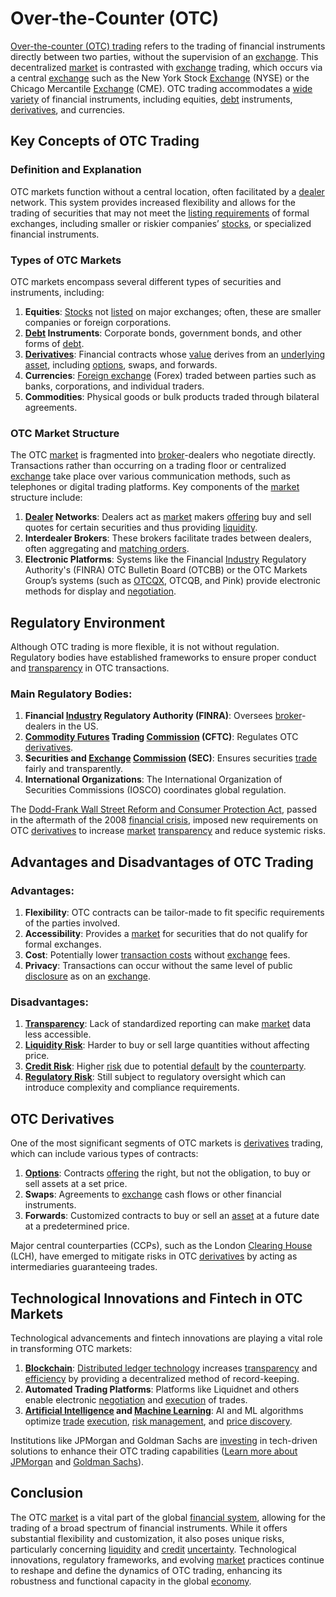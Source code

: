 # Over-the-Counter (OTC)

[Over-the-counter (OTC) trading](../o/over-the-counter_(otc)_trading.md) refers to the trading of financial instruments directly between two parties, without the supervision of an [exchange](../e/exchange.md). This decentralized [market](../m/market.md) is contrasted with [exchange](../e/exchange.md) trading, which occurs via a central [exchange](../e/exchange.md) such as the New York Stock [Exchange](../e/exchange.md) (NYSE) or the Chicago Mercantile [Exchange](../e/exchange.md) (CME). OTC trading accommodates a [wide variety](../w/wide_variety.md) of financial instruments, including equities, [debt](../d/debt.md) instruments, [derivatives](../d/derivatives.md), and currencies.

## Key Concepts of OTC Trading

### Definition and Explanation

OTC markets function without a central location, often facilitated by a [dealer](../d/dealer.md) network. This system provides increased flexibility and allows for the trading of securities that may not meet the [listing requirements](../l/listing_requirements.md) of formal exchanges, including smaller or riskier companies’ [stocks](../s/stock.md), or specialized financial instruments.

### Types of OTC Markets

OTC markets encompass several different types of securities and instruments, including:

1. **Equities**: [Stocks](../s/stock.md) not [listed](../l/listed.md) on major exchanges; often, these are smaller companies or foreign corporations.
2. **[Debt](../d/debt.md) Instruments**: Corporate bonds, government bonds, and other forms of [debt](../d/debt.md).
3. **[Derivatives](../d/derivatives.md)**: Financial contracts whose [value](../v/value.md) derives from an [underlying asset](../u/underlying_asset.md), including [options](../o/options.md), swaps, and forwards.
4. **Currencies**: [Foreign exchange](../f/foreign_exchange.md) (Forex) traded between parties such as banks, corporations, and individual traders.
5. **Commodities**: Physical goods or bulk products traded through bilateral agreements.

### OTC Market Structure

The OTC [market](../m/market.md) is fragmented into [broker](../b/broker.md)-dealers who negotiate directly. Transactions rather than occurring on a trading floor or centralized [exchange](../e/exchange.md) take place over various communication methods, such as telephones or digital trading platforms. Key components of the [market](../m/market.md) structure include:

1. **[Dealer](../d/dealer.md) Networks**: Dealers act as [market](../m/market.md) makers [offering](../o/offering.md) buy and sell quotes for certain securities and thus providing [liquidity](../l/liquidity.md).
2. **Interdealer Brokers**: These brokers facilitate trades between dealers, often aggregating and [matching orders](../m/matching_orders.md).
3. **Electronic Platforms**: Systems like the Financial [Industry](../i/industry.md) Regulatory Authority's (FINRA) OTC Bulletin Board (OTCBB) or the OTC Markets Group’s systems (such as [OTCQX](../o/otcqx.md), OTCQB, and Pink) provide electronic methods for display and [negotiation](../n/negotiation.md).

## Regulatory Environment

Although OTC trading is more flexible, it is not without regulation. Regulatory bodies have established frameworks to ensure proper conduct and [transparency](../t/transparency.md) in OTC transactions.

### Main Regulatory Bodies:

1. **Financial [Industry](../i/industry.md) Regulatory Authority (FINRA)**: Oversees [broker](../b/broker.md)-dealers in the US.
2. **[Commodity Futures](../c/commodity_futures.md) Trading [Commission](../c/commission.md) (CFTC)**: Regulates OTC [derivatives](../d/derivatives.md).
3. **Securities and [Exchange](../e/exchange.md) [Commission](../c/commission.md) (SEC)**: Ensures securities [trade](../t/trade.md) fairly and transparently.
4. **International Organizations**: The International Organization of Securities Commissions (IOSCO) coordinates global regulation.

The [Dodd-Frank Wall Street Reform and Consumer Protection Act](../d/dodd-frank_wall_street_reform_and_consumer_protection_act.md), passed in the aftermath of the 2008 [financial crisis](../f/financial_crisis.md), imposed new requirements on OTC [derivatives](../d/derivatives.md) to increase [market](../m/market.md) [transparency](../t/transparency.md) and reduce systemic risks.

## Advantages and Disadvantages of OTC Trading

### Advantages:

1. **Flexibility**: OTC contracts can be tailor-made to fit specific requirements of the parties involved.
2. **Accessibility**: Provides a [market](../m/market.md) for securities that do not qualify for formal exchanges.
3. **Cost**: Potentially lower [transaction costs](../t/transaction_costs.md) without [exchange](../e/exchange.md) fees.
4. **Privacy**: Transactions can occur without the same level of public [disclosure](../d/disclosure.md) as on an [exchange](../e/exchange.md).

### Disadvantages:

1. **[Transparency](../t/transparency.md)**: Lack of standardized reporting can make [market](../m/market.md) data less accessible.
2. **[Liquidity Risk](../l/liquidity_risk.md)**: Harder to buy or sell large quantities without affecting price.
3. **[Credit Risk](../c/credit_risk.md)**: Higher [risk](../r/risk.md) due to potential [default](../d/default.md) by the [counterparty](../c/counterparty.md).
4. **[Regulatory Risk](../r/regulatory_risk.md)**: Still subject to regulatory oversight which can introduce complexity and compliance requirements.

## OTC Derivatives

One of the most significant segments of OTC markets is [derivatives](../d/derivatives.md) trading, which can include various types of contracts:

1. **[Options](../o/options.md)**: Contracts [offering](../o/offering.md) the right, but not the obligation, to buy or sell assets at a set price.
2. **Swaps**: Agreements to [exchange](../e/exchange.md) cash flows or other financial instruments.
3. **Forwards**: Customized contracts to buy or sell an [asset](../a/asset.md) at a future date at a predetermined price.

Major central counterparties (CCPs), such as the London [Clearing House](../c/clearing_house.md) (LCH), have emerged to mitigate risks in OTC [derivatives](../d/derivatives.md) by acting as intermediaries guaranteeing trades.

## Technological Innovations and Fintech in OTC Markets

Technological advancements and fintech innovations are playing a vital role in transforming OTC markets:

1. **[Blockchain](../b/blockchain_in_trading.md)**: [Distributed ledger technology](../d/distributed_ledger_technology.md) increases [transparency](../t/transparency.md) and [efficiency](../e/efficiency.md) by providing a decentralized method of record-keeping.
2. **Automated Trading Platforms**: Platforms like Liquidnet and others enable electronic [negotiation](../n/negotiation.md) and [execution](../e/execution.md) of trades.
3. **[Artificial Intelligence](../a/artificial_intelligence_in_trading.md) and [Machine Learning](../m/machine_learning.md)**: AI and ML algorithms optimize [trade](../t/trade.md) [execution](../e/execution.md), [risk management](../r/risk_management.md), and [price discovery](../p/price_discovery.md).

Institutions like JPMorgan and Goldman Sachs are [investing](../i/investing.md) in tech-driven solutions to enhance their OTC trading capabilities ([Learn more about JPMorgan](https://www.jpmorgan.com/) and [Goldman Sachs](https://www.goldmansachs.com/)).

## Conclusion

The OTC [market](../m/market.md) is a vital part of the global [financial system](../f/financial_system.md), allowing for the trading of a broad spectrum of financial instruments. While it offers substantial flexibility and customization, it also poses unique risks, particularly concerning [liquidity](../l/liquidity.md) and [credit](../c/credit.md) [uncertainty](../u/uncertainty_in_trading.md). Technological innovations, regulatory frameworks, and evolving [market](../m/market.md) practices continue to reshape and define the dynamics of OTC trading, enhancing its robustness and functional capacity in the global [economy](../e/economy.md).